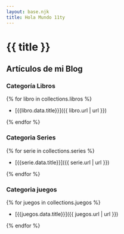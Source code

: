 ```yaml
---
layout: base.njk
title: Hola Mundo 11ty
---
```


# {{ title }}


## Artículos de mi Blog

### Categoría Libros

{% for libro in collections.libros %}

- [{{libro.data.title}}]({{ libro.url | url }})

{% endfor %}

### Categoria Series

{% for serie in collections.series %}

- [{{serie.data.title}}]({{ serie.url | url }})

{% endfor %}

### Categoria juegos

{% for juegos in collections.juegos %}

- [{{juegos.data.title}}]({{ juegos.url | url }})

{% endfor %}
